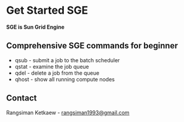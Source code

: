 # Get Started SGE

**SGE is Sun Grid Engine**

## Comprehensive SGE commands for beginner

- qsub - submit a job to the batch scheduler
- qstat - examine the job queue
- qdel - delete a job from the queue
- qhost - show all running compute nodes

## Contact 

Rangsiman Ketkaew - rangsiman1993@gmail.com

